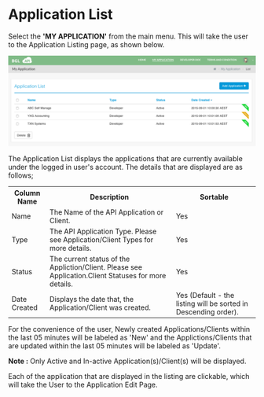 # Application List

Select the **'MY APPLICATION'** from the main menu.  This will take the user to the Application Listing page, as shown below.

![Application Listing](ApplicationListing.png)


The Application List displays the applications that are currently available under the logged in user's account.  The details that are displayed are as follows;


<table>
    <tr>
        <th>Column Name</th>
        <th>Description</th>
        <th>Sortable</th>
    </tr>
    <tr>
        <td>Name</td>
        <td>The Name of the API Application or Client.</td>
        <td>Yes</td>
    </tr>
    <tr>
        <td>Type</td>
        <td>The API Application Type.  Please see Application/Client Types for more details.</td>
        <td>Yes</td>
    </tr>
    <tr>
        <td>Status</td>
        <td>The current status of the Appliction/Client.  Please see Application.Client Statuses for more details.</td>
        <td>Yes</td>
    </tr>
    <tr>
        <td>Date Created</td>
        <td>Displays the date that, the Application/Client was created.</td>
        <td>Yes (Default - the listing will be sorted in Descending order).</td>
    </tr>
</table>

For the convenience of the user, Newly created Applications/Clients within the last 05 minutes will be labeled as 'New'  and the Applictions/Clients that are updated within the last 05 minutes will be labeled as 'Update'.

**Note :** Only Active and In-active Application(s)/Client(s) will be displayed.

Each of the application that are displayed in the listing are clickable, which will take the User to the Application Edit Page.
